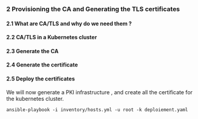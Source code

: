 ### 2 Provisioning the CA and Generating the TLS certificates

#### 2.1 What are CA/TLS and why do we need them ?

#### 2.2 CA/TLS in a Kubernetes cluster

#### 2.3 Generate the CA

#### 2.4 Generate the certificate

#### 2.5 Deploy the certificates

We will now generate a PKI infrastructure , and create all the certificate for
the kubernetes cluster.


```ansible-playbook -i inventory/hosts.yml -u root -k deploiement.yaml```
